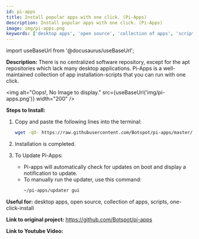 ```yaml
---
id: pi-apps
title: Install popular apps with one click. (Pi-Apps)
description: Install popular apps with one click. (Pi-Apps)
image: img/pi-apps.png
keywords: ['desktop apps', 'open source', 'collection of apps', 'scripts', 'one-click-install']
---
```



import useBaseUrl from '@docusaurus/useBaseUrl';



**Description:** There is no centralized software repository, except for the apt repositories which lack many desktop applications. Pi-Apps is a well-maintained collection of app installation-scripts that you can run with one click. 

<img alt="Oops!, No Image to display." src={useBaseUrl('img/pi-apps.png')} width="200" />

**Steps to Install:**
1.  Copy and paste the following lines into the terminal:
    ```sh
    wget -qO- https://raw.githubusercontent.com/Botspot/pi-apps/master/install | bash
    ```
2.  Installation is completed.  

3.  To Update Pi-Apps:
    *   Pi-apps will automatically check for updates on boot and display a notification to update.
    *   To manually run the updater, use this command:
        ```sh
        ~/pi-apps/updater gui
        ```

**Useful for:** desktop apps, open source, collection of apps, scripts, one-click-install

**Link to original project:** https://github.com/Botspot/pi-apps

**Link to Youtube Video:** <!-- Link to the Youtube video. -->